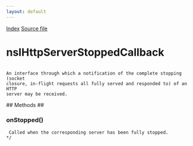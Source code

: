 ```yaml
---
layout: default
---
```

<div id='links'><a href="../index.html">Index</a>
<a href="http://dxr.mozilla.org/mozilla-central/source/netwerk/test/httpserver/nsIHttpServer.idl">Source file</a>
</div>

# nsIHttpServerStoppedCallback #
<code>  
An interface through which a notification of the complete stopping (socket  
closure, in-flight requests all fully served and responded to) of an HTTP  
server may be received.  
  
</code>
## Methods ##

### onStopped() ###
<code> Called when the corresponding server has been fully stopped. */  
</code>